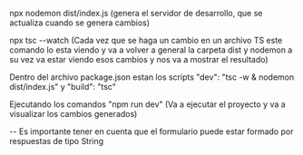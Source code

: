 npx nodemon dist/index.js 
(genera el servidor de desarrollo, que se actualiza cuando se genera cambios)

npx tsc --watch 
(Cada vez que se haga un cambio en un archivo TS este comando lo esta viendo y va a volver a general la carpeta dist y nodemon a su vez va estar viendo esos cambios y nos va a mostrar el resultado)

Dentro del archivo package.json estan los scripts "dev": "tsc -w & nodemon dist/index.js" y "build": "tsc"

Ejecutando los comandos "npm run dev" (Va a ejecutar el proyecto y va a visualizar los cambios generados)
                         
-- Es importante tener en cuenta que el formulario puede estar formado por respuestas de tipo String 


